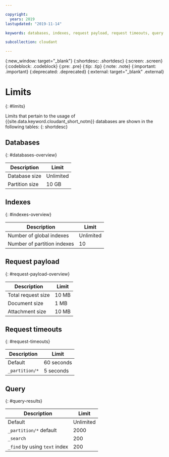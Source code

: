 ```yaml
---

copyright:
  years: 2019
lastupdated: "2019-11-14"

keywords: databases, indexes, request payload, request timeouts, query

subcollection: cloudant

---
```


{:new_window: target="_blank"}
{:shortdesc: .shortdesc}
{:screen: .screen}
{:codeblock: .codeblock}
{:pre: .pre}
{:tip: .tip}
{:note: .note}
{:important: .important}
{:deprecated: .deprecated}
{:external: target="_blank" .external}

<!-- Acrolinx: 2019-01-11 -->

# Limits
{: #limits}

Limits that pertain to the usage of {{site.data.keyword.cloudant_short_notm}} databases are shown in the following tables:
{: shortdesc}

## Databases
{: #databases-overview}

|Description|Limit|
|--|--|
|Database size|Unlimited|
|Partition size|10 GB|


## Indexes
{: #indexes-overview}

|Description|Limit|
|--|--|
|Number of global indexes|Unlimited|
|Number of partition indexes|10|

## Request payload
{: #request-payload-overview}

|Description|Limit|
|--|--|
|Total request size|10 MB|
|Document size|1 MB|
|Attachment size|10 MB|

## Request timeouts
{: #request-timeouts}

|Description|Limit|
|--|--|
|Default|60 seconds|
|`_partition/*` |5 seconds|


## Query
{: #query-results}

|Description|Limit|
|--|--|
|Default|Unlimited|
|`_partition/*` default|2000|
|`_search`|200|
|`_find` by using `text` index|200|
